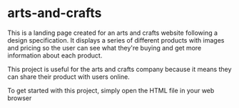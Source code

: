 # arts-and-crafts
This is a landing page created for an arts and crafts website following a design specification. It displays a series of different products with images and pricing so the user can see what they're buying and get more information about each product.

This project is useful for the arts and crafts company because it means they can share their product with users online.

To get started with this project, simply open the HTML file in your web browser
